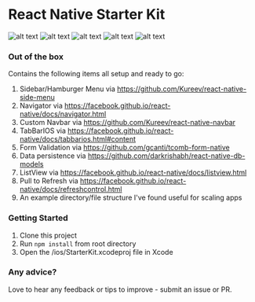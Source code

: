 React Native Starter Kit
=======

![alt text](https://dl.dropboxusercontent.com/u/46690444/GITHUB/react-native-starter-app.png "Default Screen w/ tabs") ![alt text](https://dl.dropboxusercontent.com/u/46690444/GITHUB/react-native-starter-app-open-menu.png "Sidebar Menu open") ![alt text](https://dl.dropboxusercontent.com/u/46690444/GITHUB/react-native-starter-app-forms.png "Data validation and persistence") ![alt text](https://dl.dropboxusercontent.com/u/46690444/GITHUB/react-native-starter-app-listview.png "List View Example") ![alt text](https://dl.dropboxusercontent.com/u/46690444/GITHUB/react-native-starter-app-listview2.png "List View Example 2")

### Out of the box

Contains the following items all setup and ready to go:

1. Sidebar/Hamburger Menu via https://github.com/Kureev/react-native-side-menu
2. Navigator via https://facebook.github.io/react-native/docs/navigator.html
3. Custom Navbar via https://github.com/Kureev/react-native-navbar
4. TabBarIOS via https://facebook.github.io/react-native/docs/tabbarios.html#content
5. Form Validation via https://github.com/gcanti/tcomb-form-native
6. Data persistence via https://github.com/darkrishabh/react-native-db-models
7. ListView via https://facebook.github.io/react-native/docs/listview.html
8. Pull to Refresh via https://facebook.github.io/react-native/docs/refreshcontrol.html
9. An example directory/file structure I've found useful for scaling apps

### Getting Started

1. Clone this project
2. Run `npm install` from root directory
3. Open the /ios/StarterKit.xcodeproj file in Xcode

### Any advice?

Love to hear any feedback or tips to improve - submit an issue or PR.